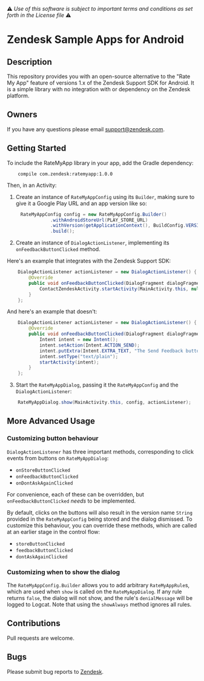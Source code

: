 :warning: *Use of this software is subject to important terms and conditions as set forth in the License file* :warning:

# Zendesk Sample Apps for Android

## Description
This repository provides you with an open-source alternative to the "Rate My App" feature of versions
1.x of the Zendesk Support SDK for Android. It is a simple library with no integration with or 
dependency on the Zendesk platform.    
 
## Owners
If you have any questions please email support@zendesk.com.
 
## Getting Started
To include the RateMyApp library in your app, add the Gradle dependency:
```
    compile com.zendesk:ratemyapp:1.0.0
```

Then, in an Activity:

1. Create an instance of `RateMyAppConfig` using its `Builder`, making sure to give it a Google Play
URL and an app version like so:
```java
     RateMyAppConfig config = new RateMyAppConfig.Builder()
                .withAndroidStoreUrl(PLAY_STORE_URL)
                .withVersion(getApplicationContext(), BuildConfig.VERSION_NAME)
                .build();
```

2. Create an instance of `DialogActionListener`, implementing its `onFeedbackButtonClicked` method.

Here's an example that integrates with the Zendesk Support SDK:
``` java
    DialogActionListener actionListener = new DialogActionListener() {
        @Override
        public void onFeedbackButtonClicked(DialogFragment dialogFragment, RateMyAppConfig config) {
            ContactZendeskActivity.startActivity(MainActivity.this, null);
        }
    };
```
And here's an example that doesn't:
``` java
    DialogActionListener actionListener = new DialogActionListener() {
        @Override
        public void onFeedbackButtonClicked(DialogFragment dialogFragment, RateMyAppConfig config) {
            Intent intent = new Intent();
            intent.setAction(Intent.ACTION_SEND);
            intent.putExtra(Intent.EXTRA_TEXT, "The Send Feedback button was clicked!");
            intent.setType("text/plain");
            startActivity(intent);
        }
    };
```

3. Start the `RateMyAppDialog`, passing it the `RateMyAppConfig` and the `DialogActionListener`:
``` java
    RateMyAppDialog.show(MainActivity.this, config, actionListener);
```

## More Advanced Usage
### Customizing button behaviour
`DialogActionListener` has three important methods, corresponding to click events from buttons on 
`RateMyAppDialog`:
- `onStoreButtonClicked`
- `onFeedbackButtonClicked`
- `onDontAskAgainClicked`

For convenience, each of these can be overridden, but `onFeedbackButtonClicked` *needs* to be 
implemented.  

By default, clicks on the buttons will also result in the version name `String` provided in the 
`RateMyAppConfig` being stored and the dialog dismissed. To customize this behaviour, you can 
override these methods, which are called at an earlier stage in the control flow:
- `storeButtonClicked`
- `feedbackButtonClicked`
- `dontAskAgainClicked`

### Customizing when to show the dialog
The `RateMyAppConfig.Builder` allows you to add arbitrary `RateMyAppRule`s, which are used when 
`show` is called on the `RateMyAppDialog`. If any rule returns `false`, the dialog will not show, and
the rule's `denialMessage` will be logged to Logcat. Note that using the `showAlways` method ignores
all rules. 

## Contributions
Pull requests are welcome.
 
## Bugs
Please submit bug reports to [Zendesk](https://support.zendesk.com/requests/new).
 